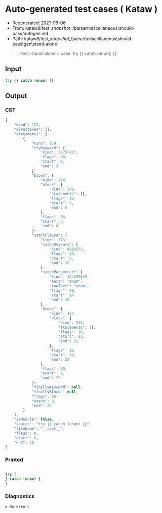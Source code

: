 # Auto-generated test cases ( Kataw )
- Regenerated: 2021-06-06
- From: kataw8/test\__snapshot__/parser/miscellaneous/should-pass/autogen.md
- Path: kataw8/test\__snapshot__\parser\miscellaneous\should-pass\gen\stand-alone
> :: test: stand-alone
> :: case: try {} catch (enum) {}
## Input

`````js
try {} catch (enum) {}
`````
## Output

### CST

```javascript
{
    "kind": 122,
    "directives": [],
    "statements": [
        {
            "kind": 159,
            "tryKeyword": {
                "kind": 37757027,
                "flags": 80,
                "start": 0,
                "end": 3
            },
            "block": {
                "kind": 124,
                "block": {
                    "kind": 249,
                    "statements": [],
                    "flags": 16,
                    "start": 5,
                    "end": 5
                },
                "flags": 16,
                "start": 3,
                "end": 6
            },
            "catchClause": {
                "kind": 173,
                "catchKeyword": {
                    "kind": 4202575,
                    "flags": 80,
                    "start": 6,
                    "end": 12
                },
                "catchParameter": {
                    "kind": 134299649,
                    "text": "enum",
                    "rawText": "enum",
                    "flags": 96,
                    "start": 14,
                    "end": 18
                },
                "block": {
                    "kind": 124,
                    "block": {
                        "kind": 249,
                        "statements": [],
                        "flags": 16,
                        "start": 21,
                        "end": 21
                    },
                    "flags": 16,
                    "start": 19,
                    "end": 22
                },
                "flags": 80,
                "start": 6,
                "end": 22
            },
            "finallyKeyword": null,
            "finallyBlock": null,
            "flags": 16,
            "start": 0,
            "end": 22
        }
    ],
    "isModule": false,
    "source": "try {} catch (enum) {}",
    "fileName": "__root__",
    "flags": 0,
    "start": 0,
    "end": 22
}
```

### Printed

```javascript

try {
} catch (enum) {
}
```

### Diagnostics

```javascript
✔ No errors
```

